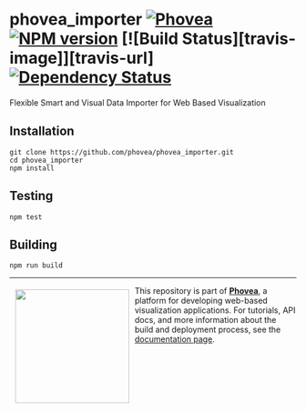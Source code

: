 phovea_importer [![Phovea][phovea-image]][phovea-url] [![NPM version][npm-image]][npm-url] [![Build Status][travis-image]][travis-url] [![Dependency Status][daviddm-image]][daviddm-url]
=====================

Flexible Smart and Visual Data Importer for Web Based Visualization

Installation
------------

```
git clone https://github.com/phovea/phovea_importer.git
cd phovea_importer
npm install
```

Testing
-------

```
npm test
```

Building
--------

```
npm run build
```



***

<a href="https://caleydo.org"><img src="http://caleydo.org/assets/images/logos/caleydo.svg" align="left" width="200px" hspace="10" vspace="6"></a>
This repository is part of **[Phovea](http://phovea.caleydo.org/)**, a platform for developing web-based visualization applications. For tutorials, API docs, and more information about the build and deployment process, see the [documentation page](http://phovea.caleydo.org).


[phovea-image]: https://img.shields.io/badge/Phovea-Client%20Plugin-F47D20.svg
[phovea-url]: https://phovea.caleydo.org
[npm-image]: https://badge.fury.io/js/phovea_importer.svg
[npm-url]: https://npmjs.org/package/phovea_importer
[circleci-image]: https://circleci.com/gh/phovea/phovea_importer.svg?style=shield
[circleci-url]: https://circleci.com/gh/phovea/phovea_importer
[daviddm-image]: https://david-dm.org/phovea/phovea_importer/status.svg
[daviddm-url]: https://david-dm.org/phovea/phovea_importer
